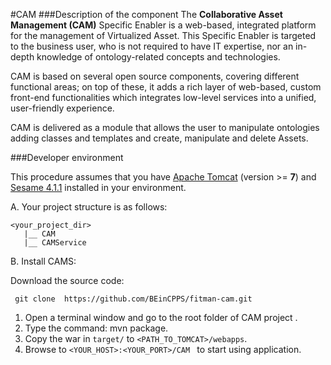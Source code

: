 #CAM 
###Description of the component
The **Collaborative Asset Management (CAM)** Specific Enabler is a web-based, integrated platform for the management of Virtualized Asset. This Specific Enabler is targeted to the business user, who is not required to have IT expertise, nor an in-depth knowledge of ontology-related concepts and technologies.

CAM is based on several open source components, covering different functional areas; on top of these, it adds a rich layer of web-based, custom front-end functionalities which integrates low-level services into a unified, user-friendly experience.

CAM is delivered as a module that allows the user to manipulate ontologies adding classes and templates and create, manipulate and delete Assets.


###Developer environment

This procedure assumes that you have [Apache Tomcat](https://tomcat.apache.org/download-80.cgi) (version >= **7**)
and [Sesame 4.1.1](https://sourceforge.net/projects/sesame/files/Sesame%204/4.1.1/openrdf-sesame-4.1.1-sdk.zip/download) installed in your environment.

A. Your project structure is as follows: <br/>
```
<your_project_dir>
   |__ CAM
   |__ CAMService
```
B. Install CAMS: <br/>

Download the source code:
```
 git clone  https://github.com/BEinCPPS/fitman-cam.git
```

1.	Open a terminal window and go to the root folder of CAM project .
2.	Type the command: mvn package.
3.	Copy the war in ```target/``` to ```<PATH_TO_TOMCAT>/webapps```.
4.	Browse to ```<YOUR_HOST>:<YOUR_PORT>/CAM ``` to start using application.

